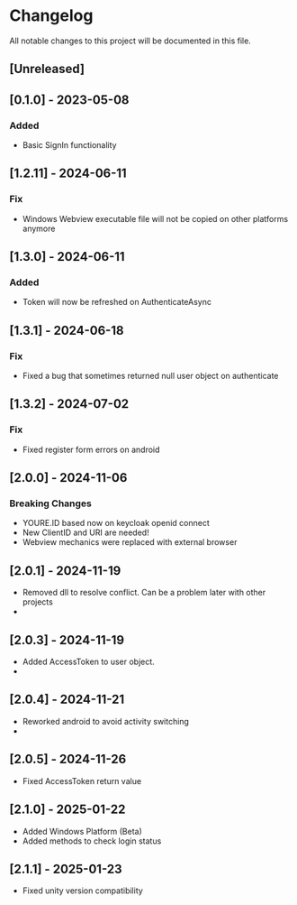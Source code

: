 # Changelog
All notable changes to this project will be documented in this file.

## [Unreleased]

## [0.1.0] - 2023-05-08

### Added

- Basic SignIn functionality

## [1.2.11] - 2024-06-11

### Fix

- Windows Webview executable file will not be copied on other platforms anymore

## [1.3.0] - 2024-06-11

### Added

- Token will now be refreshed on AuthenticateAsync

## [1.3.1] - 2024-06-18

### Fix

- Fixed a bug that sometimes returned null user object on authenticate

## [1.3.2] - 2024-07-02

### Fix

- Fixed register form errors on android  

## [2.0.0] - 2024-11-06

### Breaking Changes

- YOURE.ID based now on keycloak openid connect 
- New ClientID and URI are needed!
- Webview mechanics were replaced with external browser

## [2.0.1] - 2024-11-19

- Removed dll to resolve conflict. Can be a problem later with other projects
- 
## [2.0.3] - 2024-11-19

- Added AccessToken to user object.
- 
## [2.0.4] - 2024-11-21

- Reworked android to avoid activity switching
- 
## [2.0.5] - 2024-11-26

- Fixed AccessToken return value

## [2.1.0] - 2025-01-22

- Added Windows Platform (Beta)
- Added methods to check login status

## [2.1.1] - 2025-01-23

- Fixed unity version compatibility 